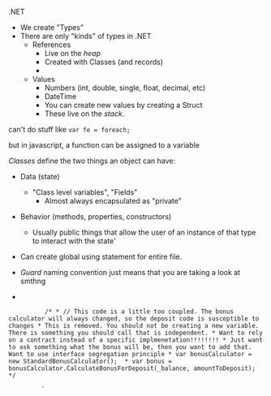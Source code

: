 .NET
- We create "Types"
- There are only "kinds" of types in .NET
	- References
		- Live on the *heap*
		- Created with Classes (and records)
		- 
	- Values
		- Numbers (int, double, single, float, decimal, etc)
		- DateTime
		- You can create new values by creating a Struct
		- These live on the *stack*.



can't do stuff like `var fe = foreach;`

but in javascript, a function can be assigned to a variable


*Classes* define the two things an object can have:
- Data (state)
	- "Class level variables", "Fields"
		- Almost always encapsulated as "private"
- Behavior (methods, properties, constructors)
	- Usually public things that allow the user of an instance of that type to interact with the state'


- Can create global using statement for entire file.

- *Guard* naming convention just means that you are taking a look at smthng
- 




`          /*
             * // This code is a little too coupled. The bonus calculator will always changed, so the deposit code is susceptible to changes
             * This is removed. You should not be creating a new variable. There is something you should call that is independent.
             * Want to rely on a contract instead of a specific implmenetation!!!!!!!!
             * Just want to ask something what the bonus will be, then you want to add that. Want to use interface segregation principle
             * var bonusCalculator = new StandardBonusCalculator(); 
             * var bonus = bonusCalculator.CalculateBonusForDeposit(_balance, amountToDeposit);
             */`
             
             `
             